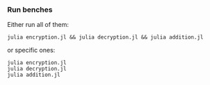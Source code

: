 ### Run benches

Either run all of them:
```
julia encryption.jl && julia decryption.jl && julia addition.jl
```

or specific ones:
```
julia encryption.jl
julia decryption.jl
julia addition.jl
```
